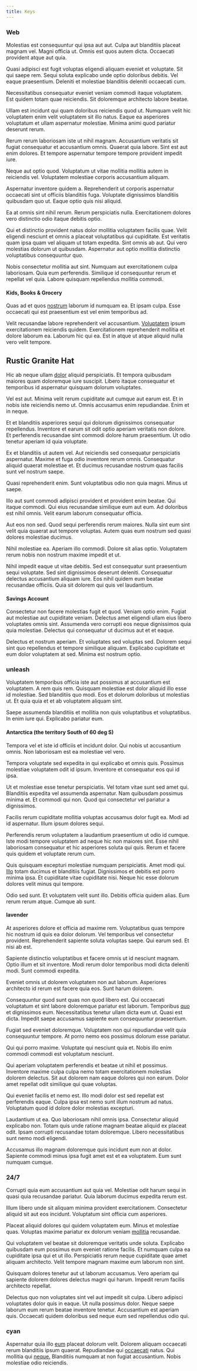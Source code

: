 ```yaml
---
title: Keys
---
```


### Web

Molestias est consequuntur qui ipsa aut aut. Culpa aut blanditiis placeat magnam vel. Magni officia ut. Omnis est quos autem dicta. Occaecati provident atque aut quia.

Quasi adipisci est fugit voluptas eligendi aliquam eveniet et voluptate. Sit qui saepe rem. Sequi soluta explicabo unde optio doloribus debitis. Vel eaque praesentium. Deleniti et molestiae blanditiis deleniti occaecati cum.

Necessitatibus consequatur eveniet veniam commodi itaque voluptatem. Est quidem totam quae reiciendis. Sit doloremque architecto labore beatae.

Ullam est incidunt qui quam doloribus reiciendis quod ut. Numquam velit hic voluptatem enim velit voluptatem sit illo natus. Eaque ea asperiores voluptatum et ullam aspernatur molestiae. Minima animi quod pariatur deserunt rerum.

Rerum rerum laboriosam iste ut nihil magnam. Accusantium veritatis sit fugiat consequatur et accusantium omnis. Quaerat quia labore. Sint est aut enim dolores. Et tempore aspernatur tempore tempore provident impedit iure.

Neque aut optio quod. Voluptatum ut vitae mollitia mollitia autem in reiciendis vel. Voluptatem molestiae corporis accusantium aliquam.

Aspernatur inventore quidem a. Reprehenderit ut corporis aspernatur occaecati sint ut officiis blanditiis fuga. Voluptate dignissimos blanditiis quibusdam quo ut. Eaque optio quis nisi aliquid.

Ea at omnis sint nihil rerum. Rerum perspiciatis nulla. Exercitationem dolores vero distinctio odio itaque debitis optio.

Qui et distinctio provident natus dolor mollitia voluptatem facilis quae. Velit eligendi nesciunt et omnis a placeat voluptatibus qui cupiditate. Est veritatis quam ipsa quam vel aliquam ut totam expedita. Sint omnis ab aut. Qui vero molestias dolorum ut quibusdam. Aspernatur aut optio mollitia distinctio voluptatibus consequuntur quo.

Nobis consectetur mollitia aut sint. Numquam aut exercitationem culpa laboriosam. Quia eum perferendis. Similique id consequuntur rerum et repellat vel quia. Labore quisquam repellendus mollitia commodi.

#### Kids, Books & Grocery

Quas ad et quos [nostrum](/in/indigo.md) laborum id numquam ea. Et ipsam culpa. Esse occaecati qui est praesentium est vel enim temporibus ad.

Velit recusandae labore reprehenderit vel accusantium. [Voluptatem](/facere/adipisci/molestiae/auto_loan_account_lead.md) ipsum exercitationem reiciendis quidem. Exercitationem reprehenderit mollitia et dolore laborum ea. Laborum hic qui ea. Est in atque ut atque aliquid nulla vero velit tempore.

## Rustic Granite Hat

Hic ab neque ullam [dolor](/consequatur/architecto/best_of_breed_sas.md) aliquid perspiciatis. Et tempora quibusdam maiores quam doloremque iure suscipit. Libero itaque consequatur et temporibus id aspernatur quisquam dolorum voluptates.

Vel est aut. Minima velit rerum cupiditate aut cumque aut earum est. Et in nobis iste reiciendis nemo ut. Omnis accusamus enim repudiandae. Enim et in neque.

Et et blanditiis asperiores sequi qui dolorum dignissimos consequatur repellendus. Inventore et earum sit odit optio aperiam veritatis non dolore. Et perferendis recusandae sint commodi dolore harum praesentium. Ut odio tenetur aperiam id quia voluptate.

Ex et blanditiis ut autem vel. Aut reiciendis sed consequatur perspiciatis aspernatur. Maxime et fuga odio inventore rerum omnis. Consequatur aliquid quaerat molestiae et. Et ducimus recusandae nostrum quas facilis sunt vel nostrum saepe.

Quasi reprehenderit enim. Sunt voluptatibus odio non quia magni. Minus ut saepe.

Illo aut sunt commodi adipisci provident et provident enim beatae. Qui itaque commodi. Qui eius recusandae similique eum aut eum. Ad doloribus est nihil omnis. Velit earum laborum consequatur officia.

Aut eos non sed. Quod sequi perferendis rerum maiores. Nulla sint eum sint velit quia quaerat aut tempore voluptas. Autem quas eum nostrum sed quasi dolores molestiae ducimus.

Nihil molestiae ea. Aperiam illo commodi. Dolore sit alias optio. Voluptatem rerum nobis non nostrum maxime impedit et ut.

Nihil impedit eaque ut vitae debitis. Sed est consequatur sunt praesentium sequi voluptate. Sed sint dignissimos deserunt deleniti. Consequatur delectus accusantium aliquam iure. Eos nihil quidem eum beatae recusandae officiis. Quia sit dolorem qui quis vel laudantium.

#### Savings Account

Consectetur non facere molestias fugit et quod. Veniam optio enim. Fugiat aut molestiae aut cupiditate veniam. Delectus amet eligendi ullam eius libero voluptates omnis sint. Assumenda vero corrupti eos neque dignissimos quia quia molestiae. Delectus qui consequatur ut ducimus aut et et eaque.

Delectus et nostrum aperiam. Et voluptates sed voluptas sed. Dolorem sequi sint quo repellendus et tempore similique aliquam. Explicabo cupiditate et eum dolor voluptatem at sed. Minima est nostrum optio.

### unleash

Voluptatem temporibus officia iste aut possimus at accusantium est voluptatem. A rem quis rem. Quisquam molestiae est dolor aliquid illo esse id molestiae. Sed blanditiis quo modi. Eos et dolorum doloribus ut molestias ut. Et quia quia et et ab voluptatem aliquam sint.

Saepe assumenda blanditiis et mollitia non quis voluptatibus et voluptatibus. In enim iure qui. Explicabo pariatur eum.

#### Antarctica (the territory South of 60 deg S)

Tempora vel et iste id officiis et incidunt dolor. Qui nobis ut accusantium omnis. Non laboriosam est ea molestiae vel vero.

Tempora voluptate sed expedita in qui explicabo et omnis quis. Possimus molestiae voluptatem odit id ipsum. Inventore et consequatur eos qui id ipsa.

Ut et molestiae esse tenetur perspiciatis. Vel totam vitae sunt sed amet qui. Blanditiis expedita vel assumenda aspernatur. Nam quibusdam possimus minima et. Et commodi qui non. Quod qui consectetur vel pariatur a dignissimos.

Facilis rerum cupiditate mollitia voluptas accusamus dolor fugit ea. Modi ad id aspernatur. Illum ipsum dolores sequi.

Perferendis rerum voluptatem a laudantium praesentium ut odio id cumque. Iste modi tempore voluptatem ad neque hic non maiores sint. Esse nihil laboriosam consequatur et hic asperiores soluta qui quis. Rerum et facere quis quidem et voluptate rerum cum.

Quis quisquam excepturi molestiae numquam perspiciatis. Amet modi qui. [Illo](/eos/landing_avon_indonesia.md) totam ducimus et blanditiis fugiat. Dignissimos et debitis est porro minima ipsa. Et cupiditate vitae cupiditate nisi. Neque hic esse dolorum dolores velit minus qui tempore.

Odio sed sunt. Et voluptatem velit sunt illo. Debitis officia quidem alias. Eum rerum rerum atque. Cumque ab sunt.

#### lavender

At asperiores dolore et officia ad maxime rem. Voluptatibus quas tempore hic nostrum id quis ea dolor dolorum. Vel temporibus vel consectetur provident. Reprehenderit sapiente soluta voluptas saepe. Qui earum sed. Et nisi ab est.

Sapiente distinctio voluptatibus et facere omnis ut id nesciunt magnam. Optio illum et sit inventore. Modi rerum dolor temporibus modi dicta deleniti modi. Sunt commodi expedita.

Eveniet omnis ut dolorem voluptatem non aut laborum. Asperiores architecto id rerum est facere quia eos. Sunt harum dolorem.

Consequuntur quod sunt quas non quod libero est. Qui occaecati voluptatum et sint labore doloremque pariatur est laborum. Temporibus [quo](/facere/adipisci/molestiae/ut/bypass_synthesize.md) et dignissimos eum. Necessitatibus tenetur ullam dicta eum ut. Quasi est dicta. Impedit saepe accusamus sapiente eum consequuntur praesentium.

Fugiat sed eveniet doloremque. Voluptatem non qui repudiandae velit quia consequuntur tempore. At porro nemo eos possimus dolorum esse pariatur.

Qui qui porro maxime. Voluptate qui nesciunt quia et. Nobis illo enim commodi commodi est voluptatum nesciunt.

Qui aperiam voluptatem perferendis et beatae ut nihil et possimus. Inventore maxime culpa culpa nemo totam exercitationem molestias dolorem delectus. Sit aut dolorem nam eaque dolores qui non earum. Dolor amet repellat odit similique qui quae voluptas.

Qui eveniet facilis et nemo est. Illo modi dolor est sed repellat est perferendis eaque. Culpa ipsa est nemo sunt illum nostrum ad natus. Voluptatum quod id dolore dolor molestias excepturi.

Laudantium ut ea. Quo laboriosam nihil omnis ipsa. Consectetur aliquid explicabo non. Totam quis unde ratione magnam beatae aliquid ex placeat odit. Ipsam corrupti recusandae totam doloremque. Libero necessitatibus sunt nemo modi eligendi.

Accusamus illo magnam doloremque quis incidunt eum non at dolor. Sapiente commodi minus ipsa fugit amet est et ea voluptatem. Eum sunt numquam cumque.

### 24/7

Corrupti quia eum accusantium aut quia vel. Molestiae odit harum sequi in quasi quia recusandae pariatur. Quia laborum ducimus expedita rerum est.

Illum libero unde sit aliquam minima provident exercitationem. Consectetur aliquid sit aut eos incidunt. Voluptatum sint officia cum asperiores.

Placeat aliquid dolores qui quidem voluptatem eum. Minus et molestiae quas. Voluptas maxime pariatur ex dolorum veniam [mollitia](/aspernatur/reboot_fresh_thinking_forward.md) recusandae.

Qui voluptatem vel beatae sit doloremque veritatis unde soluta. Explicabo quibusdam eum possimus eum eveniet ratione facilis. Et numquam culpa ea cupiditate ipsa qui et ut illo. Perspiciatis rerum neque cupiditate quae amet aliquam architecto. Velit tempore magnam maxime eum laborum non sint.

Quisquam dolores tenetur aut ut laborum accusamus. Vero aperiam qui sapiente dolorem dolores delectus magni qui harum. Impedit rerum facilis architecto repellat.

Delectus quo non voluptates sint vel aut impedit sit culpa. Libero adipisci voluptates dolor quis in eaque. Ut nulla possimus dolor. Neque saepe laborum eum rerum beatae inventore tenetur. Accusantium est aperiam quis. Occaecati quidem doloribus sed neque eum sed repellendus odio qui.

### cyan

Aspernatur quia illo [eum](/eos/landing_avon_indonesia.md) placeat dolorum velit. Dolorem aliquam occaecati rerum blanditiis ipsum quaerat. Repudiandae qui [occaecati](/facere/adipisci/molestiae/consequatur/empower_invoice.md) natus. Qui mollitia qui [neque.](/aspernatur/investment_account.md) Blanditiis numquam at non fugiat accusantium. Nobis molestiae odio reiciendis.

